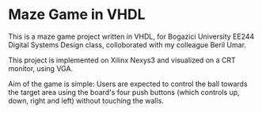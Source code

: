 # Maze Game in VHDL

This is a maze game project written in VHDL, for Bogazici University EE244 Digital Systems Design class, colloborated with 
my colleague Beril Umar.

This project is implemented on Xilinx Nexys3 and visualized on a CRT monitor, using VGA.

Aim of the game is simple: Users are expected to control the ball towards the target area using the board's four push buttons (which controls up, down, right and left) without touching the walls.

